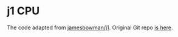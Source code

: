 #  j1 CPU

The code adapted from [jamesbowman/j1](https://github.com/jamesbowman/j1).
Original Git repo [is here](git@github.com:jamesbowman/j1.git).